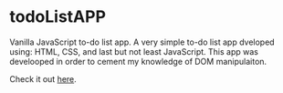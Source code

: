 # todoListAPP
Vanilla JavaScript to-do list app.
A very simple to-do list app dveloped using: HTML, CSS, and last but not least JavaScript.
This app was develooped in order to cement my knowledge of DOM manipulaiton.

Check it out <a href="https://calolocosta.github.io/todoListAPP/">here</a>.
